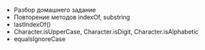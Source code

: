 - Разбор домашнего задание
- Повторение методов indexOf, substring
- lastIndexOf()
- Character.isUpperCase, Character.isDigit, Character.isAlphabetic
- equalsIgnoreCase


